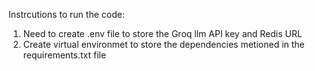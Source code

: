 Instrcutions to run the code:
1) Need to create .env file to store the Groq llm API key and Redis URL
2) Create virtual environmet to store the dependencies metioned in the requirements.txt file
